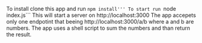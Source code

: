 To install clone this app and run ```npm install'''
To start run ```node index.js```
This will start a server on http://localhost:3000
The app accepets only one endpotint that beeing http://localhost:3000/a/b where a and b are numbers. The app uses a shell script to sum the numbers and than return the result.